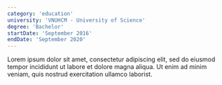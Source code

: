 ```yaml
---
category: 'education'
university: 'VNUHCM - University of Science'
degree: 'Bachelor'
startDate: 'September 2016'
endDate: 'September 2020'
---
```


Lorem ipsum dolor sit amet, consectetur adipiscing elit, sed do eiusmod tempor incididunt ut labore et dolore magna aliqua. Ut enim ad minim veniam, quis nostrud exercitation ullamco laborist.
